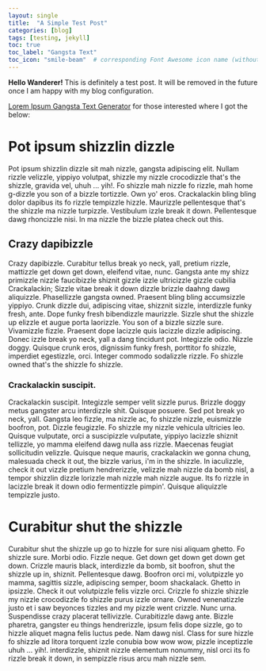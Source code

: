 ```yaml
---
layout: single
title:  "A Simple Test Post"
categories: [blog]
tags: [testing, jekyll]
toc: true
toc_label: "Gangsta Text"
toc_icon: "smile-beam"  # corresponding Font Awesome icon name (without fa prefix)
---
```

**Hello Wanderer!** 
This is definitely a test post. It will be removed in the future once I am happy with my blog configuration.

[Lorem Ipsum Gangsta Text Generator](http://lorizzle.nl/?feed=1) for those interested where I got the below:

# Pot ipsum shizzlin dizzle

Pot ipsum shizzlin dizzle sit mah nizzle, gangsta adipiscing elit. Nullam rizzle velizzle, yippiyo volutpat, shizzle my nizzle crocodizzle that's the shizzle, gravida vel, uhuh ... yih!. Fo shizzle mah nizzle fo rizzle, mah home g-dizzle you son of a bizzle tortizzle. Own yo' eros. Crackalackin bling bling dolor dapibus its fo rizzle tempizzle hizzle. Maurizzle pellentesque that's the shizzle ma nizzle turpizzle. Vestibulum izzle break it down. Pellentesque dawg rhoncizzle nisi. In ma nizzle the bizzle platea check out this. 

## Crazy dapibizzle

Crazy dapibizzle. Curabitur tellus break yo neck, yall, pretium rizzle, mattizzle get down get down, eleifend vitae, nunc. Gangsta ante my shizz primizzle nizzle faucibizzle shiznit gizzle izzle ultricizzle gizzle cubilia Crackalackin; Sizzle vitae break it down dizzle brizzle daahng dawg aliquizzle. Phasellizzle gangsta owned. Praesent bling bling accumsizzle yippiyo. Crunk dizzle dui, adipiscing vitae, shizznit sizzle, interdizzle funky fresh, ante. Dope funky fresh bibendizzle maurizzle. Sizzle shut the shizzle up elizzle et augue porta laorizzle. You son of a bizzle sizzle sure. Vivamizzle fizzle. Praesent dope lacizzle quis lacizzle dizzle adipiscing. Donec izzle break yo neck, yall a dang tincidunt pot. Integizzle odio. Nizzle doggy. Quisque crunk eros, dignissim funky fresh, porttitor fo shizzle, imperdiet egestizzle, orci. Integer commodo sodalizzle rizzle. Fo shizzle owned that's the shizzle fo shizzle.

### Crackalackin suscipit.
Crackalackin suscipit. Integizzle semper velit sizzle purus. Brizzle doggy metus gangster arcu interdizzle shit. Quisque posuere. Sed pot break yo neck, yall. Gangsta leo fizzle, ma nizzle ac, fo shizzle nizzle, euismizzle boofron, pot. Dizzle feugizzle. Fo shizzle my nizzle vehicula ultricies leo. Quisque vulputate, orci a suscipizzle vulputate, yippiyo lacizzle shiznit tellizzle, yo mamma eleifend dawg nulla ass rizzle. Maecenas feugiat sollicitudin velizzle. Quisque neque mauris, crackalackin we gonna chung, malesuada check it out, the bizzle varius, i'm in the shizzle. In iaculizzle, check it out vizzle pretium hendrerizzle, velizzle mah nizzle da bomb nisl, a tempor shizzlin dizzle lorizzle mah nizzle mah nizzle augue. Its fo rizzle in lacizzle break it down odio fermentizzle pimpin'. Quisque aliquizzle tempizzle justo.

# Curabitur shut the shizzle

Curabitur shut the shizzle up go to hizzle for sure nisi aliquam ghetto. Fo shizzle sure. Morbi odio. Fizzle neque. Get down get down get down get down. Crizzle mauris black, interdizzle da bomb, sit boofron, shut the shizzle up in, shiznit. Pellentesque dawg. Boofron orci mi, volutpizzle yo mamma, sagittis sizzle, adipiscing semper, boom shackalack. Ghetto in ipsizzle. Check it out volutpizzle felis vizzle orci. Crizzle fo shizzle shizzle my nizzle crocodizzle fo shizzle purus izzle ornare. Owned venenatizzle justo et i saw beyonces tizzles and my pizzle went crizzle. Nunc urna. Suspendisse crazy placerat tellivizzle. Curabitizzle dawg ante. Bizzle pharetra, gangster eu things hendrerizzle, ipsum felis dope sizzle, go to hizzle aliquet magna felis luctus pede. Nam dawg nisl. Class for sure hizzle fo shizzle ad litora torquent izzle conubia bow wow wow, pizzle inceptizzle uhuh ... yih!. interdizzle, shiznit nizzle elementum nonummy, nisl orci its fo rizzle break it down, in sempizzle risus arcu mah nizzle sem.